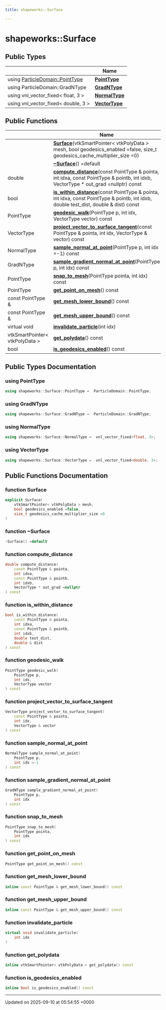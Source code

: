 ```yaml
---
title: shapeworks::Surface

---
```


# shapeworks::Surface





## Public Types

|                | Name           |
| -------------- | -------------- |
| using [ParticleDomain::PointType](../Classes/classshapeworks_1_1ParticleDomain.md#using-pointtype) | **[PointType](../Classes/classshapeworks_1_1Surface.md#using-pointtype)**  |
| using ParticleDomain::GradNType | **[GradNType](../Classes/classshapeworks_1_1Surface.md#using-gradntype)**  |
| using vnl_vector_fixed< float, 3 > | **[NormalType](../Classes/classshapeworks_1_1Surface.md#using-normaltype)**  |
| using vnl_vector_fixed< double, 3 > | **[VectorType](../Classes/classshapeworks_1_1Surface.md#using-vectortype)**  |

## Public Functions

|                | Name           |
| -------------- | -------------- |
| | **[Surface](../Classes/classshapeworks_1_1Surface.md#function-surface)**(vtkSmartPointer< vtkPolyData > mesh, bool geodesics_enabled =false, size_t geodesics_cache_multiplier_size =0) |
| | **[~Surface](../Classes/classshapeworks_1_1Surface.md#function-~surface)**() =default |
| double | **[compute_distance](../Classes/classshapeworks_1_1Surface.md#function-compute-distance)**(const PointType & pointa, int idxa, const PointType & pointb, int idxb, VectorType * out_grad =nullptr) const |
| bool | **[is_within_distance](../Classes/classshapeworks_1_1Surface.md#function-is-within-distance)**(const PointType & pointa, int idxa, const PointType & pointb, int idxb, double test_dist, double & dist) const |
| PointType | **[geodesic_walk](../Classes/classshapeworks_1_1Surface.md#function-geodesic-walk)**(PointType p, int idx, VectorType vector) const |
| VectorType | **[project_vector_to_surface_tangent](../Classes/classshapeworks_1_1Surface.md#function-project-vector-to-surface-tangent)**(const PointType & pointa, int idx, VectorType & vector) const |
| NormalType | **[sample_normal_at_point](../Classes/classshapeworks_1_1Surface.md#function-sample-normal-at-point)**(PointType p, int idx =-1) const |
| GradNType | **[sample_gradient_normal_at_point](../Classes/classshapeworks_1_1Surface.md#function-sample-gradient-normal-at-point)**(PointType p, int idx) const |
| PointType | **[snap_to_mesh](../Classes/classshapeworks_1_1Surface.md#function-snap-to-mesh)**(PointType pointa, int idx) const |
| PointType | **[get_point_on_mesh](../Classes/classshapeworks_1_1Surface.md#function-get-point-on-mesh)**() const |
| const PointType & | **[get_mesh_lower_bound](../Classes/classshapeworks_1_1Surface.md#function-get-mesh-lower-bound)**() const |
| const PointType & | **[get_mesh_upper_bound](../Classes/classshapeworks_1_1Surface.md#function-get-mesh-upper-bound)**() const |
| virtual void | **[invalidate_particle](../Classes/classshapeworks_1_1Surface.md#function-invalidate-particle)**(int idx) |
| vtkSmartPointer< vtkPolyData > | **[get_polydata](../Classes/classshapeworks_1_1Surface.md#function-get-polydata)**() const |
| bool | **[is_geodesics_enabled](../Classes/classshapeworks_1_1Surface.md#function-is-geodesics-enabled)**() const |

## Public Types Documentation

### using PointType

```cpp
using shapeworks::Surface::PointType =  ParticleDomain::PointType;
```


### using GradNType

```cpp
using shapeworks::Surface::GradNType =  ParticleDomain::GradNType;
```


### using NormalType

```cpp
using shapeworks::Surface::NormalType =  vnl_vector_fixed<float, 3>;
```


### using VectorType

```cpp
using shapeworks::Surface::VectorType =  vnl_vector_fixed<double, 3>;
```


## Public Functions Documentation

### function Surface

```cpp
explicit Surface(
    vtkSmartPointer< vtkPolyData > mesh,
    bool geodesics_enabled =false,
    size_t geodesics_cache_multiplier_size =0
)
```


### function ~Surface

```cpp
~Surface() =default
```


### function compute_distance

```cpp
double compute_distance(
    const PointType & pointa,
    int idxa,
    const PointType & pointb,
    int idxb,
    VectorType * out_grad =nullptr
) const
```


### function is_within_distance

```cpp
bool is_within_distance(
    const PointType & pointa,
    int idxa,
    const PointType & pointb,
    int idxb,
    double test_dist,
    double & dist
) const
```


### function geodesic_walk

```cpp
PointType geodesic_walk(
    PointType p,
    int idx,
    VectorType vector
) const
```


### function project_vector_to_surface_tangent

```cpp
VectorType project_vector_to_surface_tangent(
    const PointType & pointa,
    int idx,
    VectorType & vector
) const
```


### function sample_normal_at_point

```cpp
NormalType sample_normal_at_point(
    PointType p,
    int idx =-1
) const
```


### function sample_gradient_normal_at_point

```cpp
GradNType sample_gradient_normal_at_point(
    PointType p,
    int idx
) const
```


### function snap_to_mesh

```cpp
PointType snap_to_mesh(
    PointType pointa,
    int idx
) const
```


### function get_point_on_mesh

```cpp
PointType get_point_on_mesh() const
```


### function get_mesh_lower_bound

```cpp
inline const PointType & get_mesh_lower_bound() const
```


### function get_mesh_upper_bound

```cpp
inline const PointType & get_mesh_upper_bound() const
```


### function invalidate_particle

```cpp
virtual void invalidate_particle(
    int idx
)
```


### function get_polydata

```cpp
inline vtkSmartPointer< vtkPolyData > get_polydata() const
```


### function is_geodesics_enabled

```cpp
inline bool is_geodesics_enabled() const
```


-------------------------------

Updated on 2025-09-10 at 05:54:55 +0000